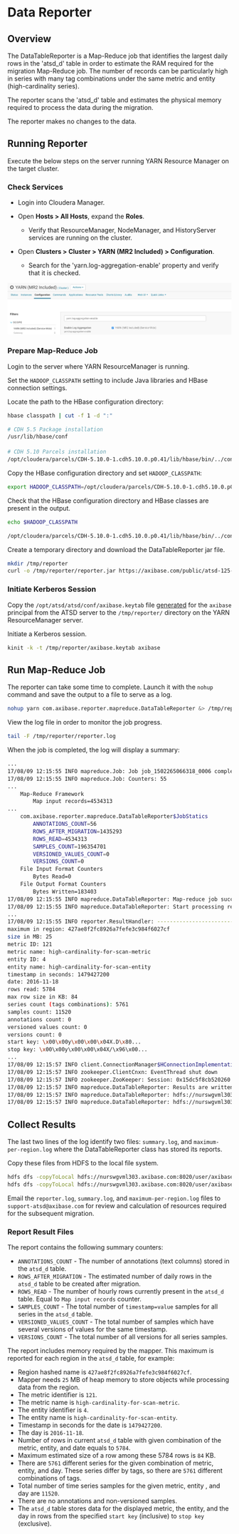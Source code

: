 # Data Reporter

## Overview

The DataTableReporter is a Map-Reduce job that identifies the largest daily rows in the 'atsd_d' table in order to estimate the RAM required for the migration Map-Reduce job. The number of records can be particularly high in series with many tag combinations under the same metric and entity (high-cardinality series).

The reporter scans the 'atsd_d' table and estimates the physical memory required to process the data during the migration.

The reporter makes no changes to the data.

## Running Reporter

Execute the below steps on the server running YARN Resource Manager on the target cluster.

### Check Services

* Login into Cloudera Manager.

* Open **Hosts > All Hosts**, expand the **Roles**.

  * Verify that ResourceManager, NodeManager, and HistoryServer services are running on the cluster.

* Open **Clusters > Cluster > YARN (MR2 Included) > Configuration**.

  * Search for the 'yarn.log-aggregation-enable' property and verify that it is checked.

![](./images/cloudera-log-aggregation-settings.jpeg)

### Prepare Map-Reduce Job

Login to the server where YARN ResourceManager is running.

Set the `HADOOP_CLASSPATH` setting to include Java libraries and HBase connection settings.

Locate the path to the HBase configuration directory:

```sh
hbase classpath | cut -f 1 -d ":"
```

```sh
# CDH 5.5 Package installation
/usr/lib/hbase/conf

# CDH 5.10 Parcels installation
/opt/cloudera/parcels/CDH-5.10.0-1.cdh5.10.0.p0.41/lib/hbase/bin/../conf
```

Copy  the HBase configuration directory and set `HADOOP_CLASSPATH`:

```sh
export HADOOP_CLASSPATH=/opt/cloudera/parcels/CDH-5.10.0-1.cdh5.10.0.p0.41/lib/hbase/bin/../conf:$(hbase mapredcp):/tmp/reporter/reporter.jar
```

Check that the HBase configuration directory and HBase classes are present in the output.

```sh
echo $HADOOP_CLASSPATH
```

```txt
/opt/cloudera/parcels/CDH-5.10.0-1.cdh5.10.0.p0.41/lib/hbase/bin/../conf:/opt/cloudera/parcels/CDH-5.10.0-1.cdh5.10.0.p0.41/jars/protobuf-java-2.5.0.jar:/opt/cloudera/parcels/CDH-5.10.0-1.cdh5.10.0.p0.41/jars/hbase-hadoop-compat-1.2.0-cdh5.10.0.jar:/opt/cloudera/parcels/CDH-5.10.0-1.cdh5.10.0.p0.41/jars/hbase-prefix-tree-1.2.0-cdh5.10.0.jar:/opt/cloudera/parcels/CDH-5.10.0-1.cdh5.10.0.p0.41/jars/guava-12.0.1.jar:/opt/cloudera/parcels/CDH-5.10.0-1.cdh5.10.0.p0.41/jars/netty-all-4.0.23.Final.jar:/opt/cloudera/parcels/CDH-5.10.0-1.cdh5.10.0.p0.41/jars/htrace-core-3.2.0-incubating.jar:/opt/cloudera/parcels/CDH-5.10.0-1.cdh5.10.0.p0.41/jars/hbase-common-1.2.0-cdh5.10.0.jar:/opt/cloudera/parcels/CDH-5.10.0-1.cdh5.10.0.p0.41/jars/hbase-client-1.2.0-cdh5.10.0.jar:/opt/cloudera/parcels/CDH-5.10.0-1.cdh5.10.0.p0.41/jars/hbase-protocol-1.2.0-cdh5.10.0.jar:/opt/cloudera/parcels/CDH-5.10.0-1.cdh5.10.0.p0.41/jars/zookeeper-3.4.5-cdh5.10.0.jar:/opt/cloudera/parcels/CDH-5.10.0-1.cdh5.10.0.p0.41/jars/metrics-core-2.2.0.jar:/opt/cloudera/parcels/CDH-5.10.0-1.cdh5.10.0.p0.41/jars/hbase-server-1.2.0-cdh5.10.0.jar:/tmp/reporter/reporter.jar
```

Create a temporary directory and download the DataTableReporter jar file.

```sh
mkdir /tmp/reporter
curl -o /tmp/reporter/reporter.jar https://axibase.com/public/atsd-125-migration/reporter_5.10_v2.jar
```

### Initiate Kerberos Session

Copy the `/opt/atsd/atsd/conf/axibase.keytab` file [generated](../../installation/cloudera.md#generate-keytab-file-for-axibase-principal) for the `axibase` principal from the ATSD server to the `/tmp/reporter/` directory on the YARN ResourceManager server.

Initiate a Kerberos session.

```sh
kinit -k -t /tmp/reporter/axibase.keytab axibase
```

## Run Map-Reduce Job

The reporter can take some time to complete. Launch it with the `nohup` command and save the output to a file to serve as a log.

```sh
nohup yarn com.axibase.reporter.mapreduce.DataTableReporter &> /tmp/reporter/reporter.log &
```

View the log file in order to monitor the job progress.

```sh
tail -F /tmp/reporter/reporter.log
```

When the job is completed, the log will display a summary:

```sh
...
17/08/09 12:15:55 INFO mapreduce.Job: Job job_1502265066318_0006 completed successfully
17/08/09 12:15:55 INFO mapreduce.Job: Counters: 55
...
    Map-Reduce Framework
        Map input records=4534313
...
    com.axibase.reporter.mapreduce.DataTableReporter$JobStatics
        ANNOTATIONS_COUNT=56
        ROWS_AFTER_MIGRATION=1435293
        ROWS_READ=4534313
        SAMPLES_COUNT=196354701
        VERSIONED_VALUES_COUNT=0
        VERSIONS_COUNT=0
    File Input Format Counters
        Bytes Read=0
    File Output Format Counters
        Bytes Written=183403
17/08/09 12:15:55 INFO mapreduce.DataTableReporter: Map-reduce job success!
17/08/09 12:15:55 INFO mapreduce.DataTableReporter: Start processing results of the map-reduce jab.
...
17/08/09 12:15:55 INFO reporter.ResultHandler: ---------------------------------
maximum in region: 427ae8f2fc8926a7fefe3c984f6027cf
size in MB: 25
metric ID: 121
metric name: high-cardinality-for-scan-metric
entity ID: 4
entity name: high-cardinality-for-scan-entity
timestamp in seconds: 1479427200
date: 2016-11-18
rows read: 5784
max row size in KB: 84
series count (tags combinations): 5761
samples count: 11520
annotations count: 0
versioned values count: 0
versions count: 0
start key: \x00\x00y\x00\x00\x04X.D\x80...
stop key: \x00\x00y\x00\x00\x04X/\x96\x00...
...
17/08/09 12:15:57 INFO client.ConnectionManager$HConnectionImplementation: Closing zookeeper sessionid=0x15dc5f8cb520260
17/08/09 12:15:57 INFO zookeeper.ClientCnxn: EventThread shut down
17/08/09 12:15:57 INFO zookeeper.ZooKeeper: Session: 0x15dc5f8cb520260 closed
17/08/09 12:15:57 INFO mapreduce.DataTableReporter: Results are written to files:
17/08/09 12:15:57 INFO mapreduce.DataTableReporter: hdfs://nurswgvml303.axibase.com:8020/user/axibase/data_table_report/000009/summary.log
17/08/09 12:15:57 INFO mapreduce.DataTableReporter: hdfs://nurswgvml303.axibase.com:8020/user/axibase/data_table_report/000009/maximum-per-region.log
```

## Collect Results

The last two lines of the log identify two files: `summary.log`, and `maximum-per-region.log` where the DataTableReporter class has stored its reports.

Copy these files from HDFS to the local file system.

```sh
hdfs dfs -copyToLocal hdfs://nurswgvml303.axibase.com:8020/user/axibase/data_table_report/000009/summary.log /tmp/reporter/
hdfs dfs -copyToLocal hdfs://nurswgvml303.axibase.com:8020/user/axibase/data_table_report/000009/maximum-per-region.log /tmp/reporter/
```

Email the `reporter.log`, `summary.log`, and `maximum-per-region.log` files to `support-atsd@axibase.com` for review and calculation of resources required for the subsequent migration.

### Report Result Files

The report contains the following summary counters:

* `ANNOTATIONS_COUNT` - The number of annotations (text columns) stored in the `atsd_d` table.
* `ROWS_AFTER_MIGRATION` - The estimated number of daily rows in the `atsd_d` table to be created after migration.
* `ROWS_READ` - The number of hourly rows currently present in the `atsd_d` table. Equal to `Map input records` counter.
* `SAMPLES_COUNT` - The total number of `timestamp=value` samples for all series in the `atsd_d` table.
* `VERSIONED_VALUES_COUNT` - The total number of samples which have several versions of values for the same timestamp.
* `VERSIONS_COUNT` - The total number of all versions for all series samples.

The report includes memory required by the mapper. This maximum is reported for each region in the `atsd_d` table, for example:

* Region hashed name is `427ae8f2fc8926a7fefe3c984f6027cf`.
* Mapper needs `25` MB of heap memory to store objects while processing data from the region.
* The metric identifier is `121`.
* The metric name is `high-cardinality-for-scan-metric`.
* The entity identifier is `4`.
* The entity name is `high-cardinality-for-scan-entity`.
* Timestamp in seconds for the date is `1479427200`.
* The day is `2016-11-18`.
* Number of rows in current `atsd_d` table with given combination of the metric, entity, and date equals to `5784`.
* Maximum estimated size of a row among these 5784 rows is `84` KB.
* There are `5761` different series for the given combination of metric, entity, and day. These series differ by tags, so there are `5761` different combinations of tags.
* Total number of time series samples for the given metric, entity , and day are `11520`.
* There are no annotations and non-versioned samples.
* The `atsd_d` table stores data for the displayed metric, the entity, and the day in rows from the specified `start key` (inclusive) to `stop key` (exclusive).